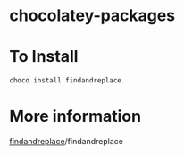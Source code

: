 # chocolatey-packages

# To Install
```powershell
choco install findandreplace
```

# More information
[findandreplace]/findandreplace

   [findandreplace]: <https://chocolatey.org/packages>
